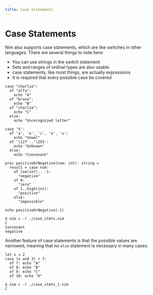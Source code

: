 ```yaml
---
title: Case Statements
---
```

# Case Statements

Nim also supports case statements, which are like switches in other languages. There are several things to note here:

* You can use strings in the switch statement
* Sets and ranges of ordinal types are also usable
* case statements, like most things, are actually expressions
* It is required that every possible case be covered

``` nimrod
case "charlie":
  of "alfa":
    echo "A"
  of "bravo":
    echo "B"
  of "charlie":
    echo "C"
  else:
    echo "Unrecognized letter"

case 'h':
  of 'a', 'e', 'i', 'o', 'u':
    echo "Vowel"
  of '\127'..'\255':
    echo "Unknown"
  else:
    echo "Consonant"

proc positiveOrNegative(num: int): string =
  result = case num:
    of low(int).. -1:
      "negative"
    of 0:
      "zero"
    of 1..high(int):
      "positive"
    else:
      "impossible"

echo positiveOrNegative(-1)
```

``` console
$ nim c -r ./case_stmts.nim
C
Consonant
negative
```

Another feature of case statements is that the possible values are narrowed, meaning that no `else` statement is necessary in many cases:

``` nimrod
let x = 2
case (x and 3) + 7:
  of 7: echo "A"
  of 8: echo "B"
  of 9: echo "C"
  of 10: echo "D"
```
``` console
$ nim c -r ./case_stmts_1.nim
C
```
